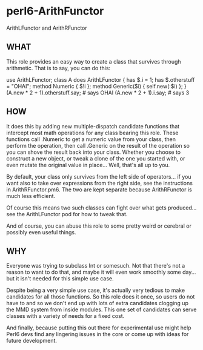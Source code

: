 perl6-ArithFunctor
========

ArithLFunctor and ArithRFunctor

## WHAT

This role provides an easy way to create a class that survives
through arithmetic.  That is to say, you can do this:

use ArithLFunctor;
class A does ArithLFunctor {
      has $.i = 1;
      has $.otherstuff = "OHAI";
      method Numeric { $!i };
      method Generic($i) { self.new(:$i) };
}
(A.new * 2 + 1).otherstuff.say; # says OHAI
(A.new * 2 + 1).i.say;          # says 3

## HOW

It does this by adding new multiple-dispatch candidate functions
that intercept most math operations for any class bearing this role.
These functions call .Numeric to get a numeric value from your class,
then perform the operation, then call .Generic on the result of the
operation so you can shove the result back into your class.  Whether
you choose to construct a new object, or tweak a clone of the one
you started with, or even mutate the original value in place... Well,
that's all up to you.

By default, your class only survives from the left side of operators...
if you want also to take over expressions from the right side, see the
instructions in ArithRFunctor.pm6.  The two are kept separate because
ArithRFunctor is much less efficient.

Of course this means two such classes can fight over what gets
produced... see the ArithLFunctor pod for how to tweak that.

And of course, you can abuse this role to some pretty weird or
cerebral or possibly even useful things.

## WHY

Everyone was trying to subclass Int or somesuch.  Not that there's
not a reason to want to do that, and maybe it will even work smoothly
some day... but it isn't needed for this simple use case.

Despite being a very simple use case, it's actually very tedious
to make candidates for all those functions.  So this role does it
once, so users do not have to and so we don't end up with lots
of extra candidates clogging up the MMD system from inside modules.
This one set of candidates can serve classes with a variety of
needs for a fixed cost.

And finally, because putting this out there for experimental
use might help Perl6 devs find any lingering issues in the core
or come up with ideas for future development.
